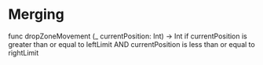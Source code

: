 # Merging

func dropZoneMovement (_ currentPosition: Int) -> Int
if currentPosition is greater than or equal to leftLimit AND currentPosition is less than or equal to rightLimit


